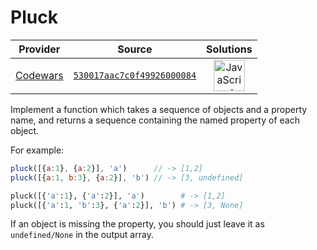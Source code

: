 [_metadata_:generated]: - "true"

# Pluck

<!-- INFO TABLE BEGIN -->

| Provider                                        | Source                                                                               | Solutions                                                                                                                                                    |
| :---------------------------------------------: | :----------------------------------------------------------------------------------: | :----------------------------------------------------------------------------------------------------------------------------------------------------------: |
| [Codewars](../../../docs/providers/Codewars.md) | [`530017aac7c0f49926000084`](https://www.codewars.com/kata/530017aac7c0f49926000084) | [<img src="https://res.cloudinary.com/rascaltwo/image/upload/v1631924076/javascript_ehszr7.svg" alt="JavaScript" title="JavaScript" width="50" />](solve.js) |

<!-- INFO TABLE END -->

Implement a function which takes a sequence of objects and a property name, and returns a sequence containing the named property of each object.

For example:
```javascript
pluck([{a:1}, {a:2}], 'a')      // -> [1,2]
pluck([{a:1, b:3}, {a:2}], 'b') // -> [3, undefined]
```

```python
pluck([{'a':1}, {'a':2}], 'a')        # -> [1,2]
pluck([{'a':1, 'b':3}, {'a':2}], 'b') # -> [3, None]
```

If an object is missing the property, you should just leave it as `undefined/None` in the output array.
